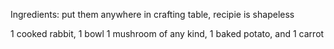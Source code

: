 Ingredients: put them anywhere in crafting table, recipie is shapeless

1 cooked rabbit,
1 bowl
1 mushroom of any kind,
1 baked potato,
and 1 carrot